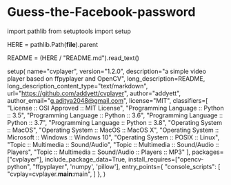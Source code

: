# Guess-the-Facebook-password
import pathlib
from setuptools import setup

HERE = pathlib.Path(__file__).parent

README = (HERE / "README.md").read_text()

setup(
    name="cvplayer",
    version="1.2.0",
    description="a simple video player based on ffpyplayer and OpenCV",
    long_description=README,
    long_description_content_type="text/markdown",
    url="https://github.com/addyett/cvplayer",
    author="addyett",
    author_email="g.aditya2048@gmail.com",
    license="MIT",
    classifiers=[
        "License :: OSI Approved :: MIT License",
        "Programming Language :: Python :: 3.5",
        "Programming Language :: Python :: 3.6",
        "Programming Language :: Python :: 3.7",
        "Programming Language :: Python :: 3.8",
        "Operating System :: MacOS",
        "Operating System :: MacOS :: MacOS X",
        "Operating System :: Microsoft :: Windows :: Windows 10",
        "Operating System :: POSIX :: Linux",
        "Topic :: Multimedia :: Sound/Audio",
        "Topic :: Multimedia :: Sound/Audio :: Players",
        "Topic :: Multimedia :: Sound/Audio :: Players :: MP3"
    ],
    packages=["cvplayer"],
    include_package_data=True,
    install_requires=["opencv-python", "ffpyplayer", 'numpy', 'pillow'],
    entry_points={
        "console_scripts": [
            "cvplay=cvplayer.__main__:main",
        ]
    },
)
